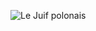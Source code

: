 ![Le Juif polonais](https://upload.wikimedia.org/wikipedia/commons/thumb/8/8f/Flora_MacDonald_Denison_-_Records_of_the_National_Woman%27s_Party.jpg/250px-Flora_MacDonald_Denison_-_Records_of_the_National_Woman%27s_Party.jpg)